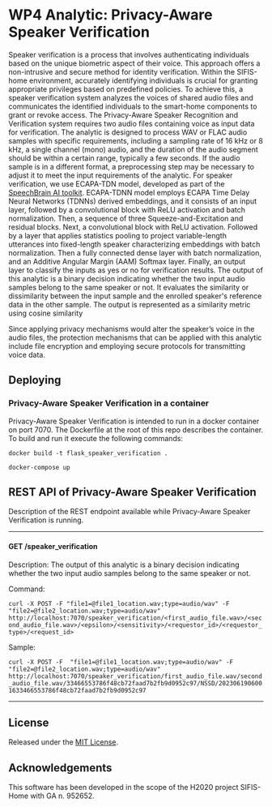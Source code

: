 # WP4 Analytic: Privacy-Aware Speaker Verification
Speaker verification is a process that involves authenticating individuals based on the unique biometric aspect of their voice. This approach offers a non-intrusive and secure method for identity verification. Within the SIFIS-home environment, accurately identifying individuals is crucial for granting appropriate privileges based on predefined policies. To achieve this, a speaker verification system analyzes the voices of shared audio files and communicates the identified individuals to the smart-home components to grant or revoke access. 
The Privacy-Aware Speaker Recognition and Verification system requires two audio files containing voice as input data for verification. The analytic is designed to process WAV or FLAC audio samples with specific requirements, including a sampling rate of 16 kHz or 8 kHz, a single channel (mono) audio, and the duration of the audio segment should be within a certain range, typically a few seconds. If the audio sample is in a different format, a preprocessing step may be necessary to adjust it to meet the input requirements of the analytic. 
For speaker verification, we use ECAPA-TDN model, developed as part of the [SpeechBrain AI toolkit](https://github.com/speechbrain/speechbrain/tree/develop). ECAPA-TDNN model employs ECAPA Time Delay Neural Networks (TDNNs) derived embeddings, and it consists of an input layer, followed by a convolutional block with ReLU activation and batch normalization. Then, a sequence of three Squeeze-and-Excitation and residual blocks. Next, a convolutional block with ReLU activation. Followed by a layer that applies statistics pooling to project variable-length utterances into fixed-length speaker characterizing embeddings with batch normalization. Then a fully connected dense layer with batch normalization, and an Additive Angular Margin (AAM) Softmax layer. Finally, an output layer to classify the inputs as yes or no for verification results. 
The output of this analytic is a binary decision indicating whether the two input audio samples belong to the same speaker or not. It evaluates the similarity or dissimilarity between the input sample and the enrolled speaker's reference data in the other sample. The output is represented as a similarity metric using cosine similarity

Since applying privacy mechanisms would alter the speaker’s voice in the audio files, the protection mechanisms that can be applied with this analytic include file encryption and employing secure protocols for transmitting voice data. 

## Deploying

### Privacy-Aware Speaker Verification in a container

Privacy-Aware Speaker Verification is intended to run in a docker container on port 7070. The Dockerfile at the root of this repo describes the container. To build and run it execute the following commands:

`docker build -t flask_speaker_verification .`

`docker-compose up`

## REST API of Privacy-Aware Speaker Verification

Description of the REST endpoint available while Privacy-Aware Speaker Verification is running.

---

#### GET /speaker_verification

Description: The output of this analytic is a binary decision indicating whether the two input audio samples belong to the same speaker or not.

Command: 

`curl -X POST -F "file1=@file1_location.wav;type=audio/wav" -F "file2=@file2_location.wav;type=audio/wav" http://localhost:7070/speaker_verification/<first_audio_file.wav>/<second_audio_file.wav>/<epsilon>/<sensitivity>/<requestor_id>/<requestor_type>/<request_id>`

Sample: 

`curl -X POST -F  "file1=@file1_location.wav;type=audio/wav" -F "file2=@file2_location.wav;type=audio/wav"  http://localhost:7070/speaker_verification/first_audio_file.wav/second_audio_file.wav/33466553786f48cb72faad7b2fb9d0952c97/NSSD/2023061906001633466553786f48cb72faad7b2fb9d0952c97`


---
## License

Released under the [MIT License](LICENSE).

## Acknowledgements

This software has been developed in the scope of the H2020 project SIFIS-Home with GA n. 952652.
